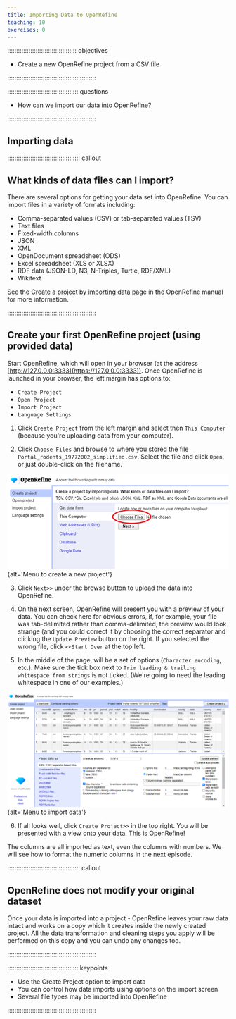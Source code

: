 ```yaml
---
title: Importing Data to OpenRefine
teaching: 10
exercises: 0
---
```


::::::::::::::::::::::::::::::::::::::: objectives

- Create a new OpenRefine project from a CSV file

::::::::::::::::::::::::::::::::::::::::::::::::::

:::::::::::::::::::::::::::::::::::::::: questions

- How can we import our data into OpenRefine?

::::::::::::::::::::::::::::::::::::::::::::::::::

## Importing data

:::::::::::::::::::::::::::::::::::::::::  callout

## What kinds of data files can I import?

There are several options for getting your data set into OpenRefine. You can import files in a variety of formats including:

- Comma-separated values (CSV) or tab-separated values (TSV)
- Text files
- Fixed-width columns
- JSON
- XML
- OpenDocument spreadsheet (ODS)
- Excel spreadsheet (XLS or XLSX)
- RDF data (JSON-LD, N3, N-Triples, Turtle, RDF/XML)
- Wikitext

See the [Create a project by importing data](https://docs.openrefine.org/manual/starting#create-a-project-by-importing-data) page in the OpenRefine manual for more information.


::::::::::::::::::::::::::::::::::::::::::::::::::

## Create your first OpenRefine project (using provided data)

Start OpenRefine, which will open in your browser (at the address [http://127.0.0.0:3333](https://127.0.0.0:3333)). Once OpenRefine is launched in your
browser, the left margin has options to:

- `Create Project`
- `Open Project`
- `Import Project`
- `Language Settings`

1. Click `Create Project` from the left margin and select then `This Computer` (because you're uploading data from your computer).

2. Click `Choose Files` and browse to where you stored the file `Portal_rodents_19772002_simplified.csv`. Select the
  file and click `Open`, or just double-click on the filename.
  
  ![](fig/or372-create-project.png){alt='Menu to create a new project'}

3. Click `Next>>` under the browse button to upload the data into OpenRefine.

4. On the next screen, OpenRefine will present you with a preview of your data. You can check here for obvious errors, if, for example, your file was tab-delimited rather than comma-delimited, the preview would look strange (and you could correct it by choosing the correct separator and clicking the `Update Preview` button on the right. If you selected the wrong file, click `<<Start Over` at the top left.

5. In the middle of the page, will be a set of options (`Character encoding`, etc.). Make sure the tick box next to `Trim leading & trailing whitespace from strings` is not ticked. (We're going to need the leading whitespace in one of our examples.)
  
  ![](fig/or372-data-import.png){alt='Menu to import data'}

6. If all looks well, click `Create Project>>` in the top right. You will be presented with a view onto your data. This is OpenRefine!

The columns are all imported as text, even the columns with numbers. We will see how to format the numeric columns in the next episode.

:::::::::::::::::::::::::::::::::::::::::  callout

## OpenRefine does not modify your original dataset

Once your data is imported into a project - OpenRefine leaves your raw data intact and works on a copy which it creates
inside the newly created project. All the data transformation and cleaning steps you apply will be performed on this copy
and you can undo any changes too.


::::::::::::::::::::::::::::::::::::::::::::::::::

:::::::::::::::::::::::::::::::::::::::: keypoints

- Use the Create Project option to import data
- You can control how data imports using options on the import screen
- Several file types may be imported into OpenRefine

::::::::::::::::::::::::::::::::::::::::::::::::::


